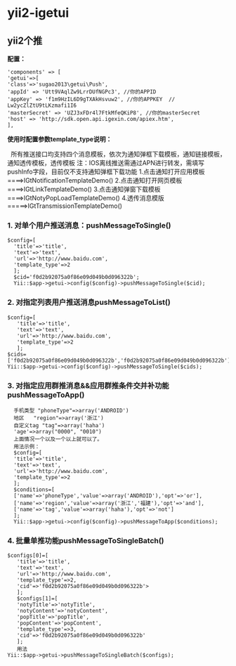 yii2-igetui
===
yii2个推
---
**配置：**

    'components' => [
    'getui'=>[
    'class'=>'sugao2013\getui\Push',
    'appId' => 'Utt9VAqlZw9LrrDUfNGPc3', //你的APPID
    'appKey' => 'f1m9HzIL6D9gTXAkHsvuw2', //你的APPKEY  //   Lw2ycZlZtU9tLKzmafi1I6
    'masterSecret' => 'UZJ3xFDr4l7FtkMfeQKiP8', //你的masterSecret
    'host' => 'http://sdk.open.api.igexin.com/apiex.htm',
    ],

**使用时配置参数template_type说明：**

   所有推送接口均支持四个消息模板，依次为通知弹框下载模板，通知链接模板，通知透传模板，透传模板
    注：IOS离线推送需通过APN进行转发，需填写pushInfo字段，目前仅不支持通知弹框下载功能
    1.点击通知打开应用模板  ====>IGtNotificationTemplateDemo()
    2.点击通知打开网页模板  ====>IGtLinkTemplateDemo()
    3.点击通知弹窗下载模板  ====>IGtNotyPopLoadTemplateDemo()
    4.透传消息模版    =====>IGtTransmissionTemplateDemo()

### 1. 对单个用户推送消息：pushMessageToSingle()

    $config=[
      'title'=>'title',
      'text'=>'text',
      'url'=>'http://www.baidu.com',
      'template_type'=>2
      ]; 
      $cid='f0d2b92075a0f86e09d049b0d096322b'; 
      Yii::$app->getui->config($config)->pushMessageToSingle($cid);

### 2. 对指定列表用户推送消息pushMessageToList()
       
    $config=[
       'title'=>'title',
       'text'=>'text',
       'url'=>'http://www.baidu.com',
       'template_type'=>2
       ];
    $cids=['f0d2b92075a0f86e09d049b0d096322b','f0d2b92075a0f86e09d049b0d096322b'];
    Yii::$app->getui->config($config)->pushMessageToSingle($cids);

### 3. 对指定应用群推消息&&应用群推条件交并补功能pushMessageToApp()

      手机类型 "phoneType"=>array('ANDROID')
      地区   "region"=>array('浙江')
      自定义tag "tag"=>array('haha')
      'age'=>array("0000", "0010")
      上面情况一个以及一个以上就可以了。
      用法示例：
      $config=[
      'title'=>'title',
      'text'=>'text',
      'url'=>'http://www.baidu.com',
      'template_type'=>2
      ];
      $conditions=[
      ['name'=>'phoneType','value'=>array('ANDROID'),'opt'=>'or'],
      ['name'=>'region','value'=>array('浙江','福建'),'opt'=>'and'],
      ['name'=>'tag','value'=>array('haha'),'opt'=>'not']
      ];
      Yii::$app->getui->config($config)->pushMessageToApp($conditions);

### 4. 批量单推功能pushMessageToSingleBatch()

    $configs[0]=[
       'title'=>'title',
       'text'=>'text',
       'url'=>'http://www.baidu.com',
       'template_type'=>2,
       'cid'=>'f0d2b92075a0f86e09d049b0d096322b'>
       ];
       $configs[1]=[
       'notyTitle'=>'notyTitle',
       'notyContent'=>'notyContent',
       'popTitle'=>'popTitle',
       'popContent'=>'popContent',
       'template_type'=>3,
       'cid'=>'f0d2b92075a0f86e09d049b0d096322b'
       ];
       用法
    Yii::$app->getui->pushMessageToSingleBatch($configs);

